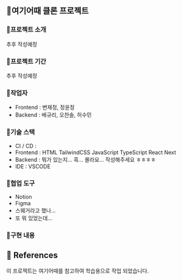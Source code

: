 ## 🏨여기어때 클론 프로젝트

### 🎯프로젝트 소개

추후 작성예정

### 🎯프로젝트 기간

추후 작성예정

### 🎯작업자

-   Frontend : 변재정, 정윤정
-   Backend : 배규리, 오찬솔, 허수민

### 🎯기술 스택

-   CI / CD :
-   Frontend : HTML TailwindCSS JavaScript TypeScript React Next
-   Backend : 뭐가 있는지... 흑... 몰라요... 작성해주세요 ㅎㅎㅎㅎ
-   IDE : VSCODE

### 🎯협업 도구

-   Notion
-   Figma
-   스웨거라고 했나...
-   또 뭐 있었는데...

### 🎯구현 내용

## 🎯 References

이 프로젝트는 여기어때를 참고하여 학습용으로 작업 되었습니다.

<!-- 이 프로젝트에서 사용된 모든 이미지는  (수정)에서 가져왔습니다. -->
